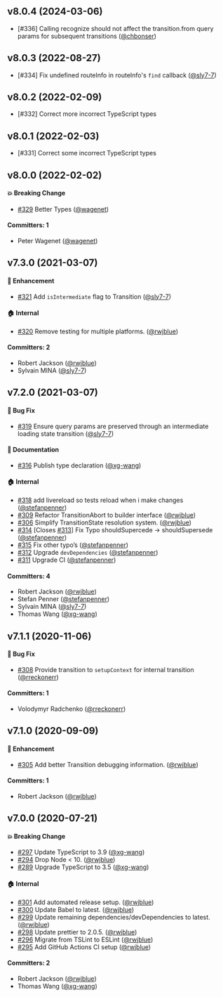 ## v8.0.4 (2024-03-06)

- [#336] Calling recognize should not affect the transition.from query params for subsequent transitions ([@chbonser](https://github.com/chbonser))


## v8.0.3 (2022-08-27)

- [#334] Fix undefined routeInfo in routeInfo's `find` callback ([@sly7-7](https://github.com/sly7-7))


## v8.0.2 (2022-02-09)

- [#332] Correct more incorrect TypeScript types

## v8.0.1 (2022-02-03)

- [#331] Correct some incorrect TypeScript types

## v8.0.0 (2022-02-02)

#### :boom: Breaking Change

- [#329](https://github.com/tildeio/router.js/pull/329) Better Types ([@wagenet](https://github.com/wagenet))

#### Committers: 1

- Peter Wagenet ([@wagenet](https://github.com/wagenet))

## v7.3.0 (2021-03-07)

#### :rocket: Enhancement

- [#321](https://github.com/tildeio/router.js/pull/321) Add `isIntermediate` flag to Transition ([@sly7-7](https://github.com/sly7-7))

#### :house: Internal

- [#320](https://github.com/tildeio/router.js/pull/320) Remove testing for multiple platforms. ([@rwjblue](https://github.com/rwjblue))

#### Committers: 2

- Robert Jackson ([@rwjblue](https://github.com/rwjblue))
- Sylvain MINA ([@sly7-7](https://github.com/sly7-7))

## v7.2.0 (2021-03-07)

#### :bug: Bug Fix

- [#319](https://github.com/tildeio/router.js/pull/319) Ensure query params are preserved through an intermediate loading state transition ([@sly7-7](https://github.com/sly7-7))

#### :memo: Documentation

- [#316](https://github.com/tildeio/router.js/pull/316) Publish type declaration ([@xg-wang](https://github.com/xg-wang))

#### :house: Internal

- [#318](https://github.com/tildeio/router.js/pull/318) add livereload so tests reload when i make changes ([@stefanpenner](https://github.com/stefanpenner))
- [#309](https://github.com/tildeio/router.js/pull/309) Refactor TransitionAbort to builder interface ([@rwjblue](https://github.com/rwjblue))
- [#306](https://github.com/tildeio/router.js/pull/306) Simplify TransitionState resolution system. ([@rwjblue](https://github.com/rwjblue))
- [#314](https://github.com/tildeio/router.js/pull/314) [Closes [#313](https://github.com/tildeio/router.js/issues/313)] Fix Typo shouldSupercede -> shouldSupersede ([@stefanpenner](https://github.com/stefanpenner))
- [#315](https://github.com/tildeio/router.js/pull/315) Fix other typo’s ([@stefanpenner](https://github.com/stefanpenner))
- [#312](https://github.com/tildeio/router.js/pull/312) Upgrade `devDependencies` ([@stefanpenner](https://github.com/stefanpenner))
- [#311](https://github.com/tildeio/router.js/pull/311) Upgrade CI ([@stefanpenner](https://github.com/stefanpenner))

#### Committers: 4

- Robert Jackson ([@rwjblue](https://github.com/rwjblue))
- Stefan Penner ([@stefanpenner](https://github.com/stefanpenner))
- Sylvain MINA ([@sly7-7](https://github.com/sly7-7))
- Thomas Wang ([@xg-wang](https://github.com/xg-wang))

## v7.1.1 (2020-11-06)

#### :bug: Bug Fix

- [#308](https://github.com/tildeio/router.js/pull/308) Provide transition to `setupContext` for internal transition ([@rreckonerr](https://github.com/rreckonerr))

#### Committers: 1

- Volodymyr Radchenko ([@rreckonerr](https://github.com/rreckonerr))

## v7.1.0 (2020-09-09)

#### :rocket: Enhancement

- [#305](https://github.com/tildeio/router.js/pull/305) Add better Transition debugging information. ([@rwjblue](https://github.com/rwjblue))

#### Committers: 1

- Robert Jackson ([@rwjblue](https://github.com/rwjblue))

## v7.0.0 (2020-07-21)

#### :boom: Breaking Change

- [#297](https://github.com/tildeio/router.js/pull/297) Update TypeScript to 3.9 ([@xg-wang](https://github.com/xg-wang))
- [#294](https://github.com/tildeio/router.js/pull/294) Drop Node < 10. ([@rwjblue](https://github.com/rwjblue))
- [#289](https://github.com/tildeio/router.js/pull/289) Upgrade TypeScript to 3.5 ([@xg-wang](https://github.com/xg-wang))

#### :house: Internal

- [#301](https://github.com/tildeio/router.js/pull/301) Add automated release setup. ([@rwjblue](https://github.com/rwjblue))
- [#300](https://github.com/tildeio/router.js/pull/300) Update Babel to latest. ([@rwjblue](https://github.com/rwjblue))
- [#299](https://github.com/tildeio/router.js/pull/299) Update remaining dependencies/devDependencies to latest. ([@rwjblue](https://github.com/rwjblue))
- [#298](https://github.com/tildeio/router.js/pull/298) Update prettier to 2.0.5. ([@rwjblue](https://github.com/rwjblue))
- [#296](https://github.com/tildeio/router.js/pull/296) Migrate from TSLint to ESLint ([@rwjblue](https://github.com/rwjblue))
- [#295](https://github.com/tildeio/router.js/pull/295) Add GitHub Actions CI setup ([@rwjblue](https://github.com/rwjblue))

#### Committers: 2

- Robert Jackson ([@rwjblue](https://github.com/rwjblue))
- Thomas Wang ([@xg-wang](https://github.com/xg-wang))
